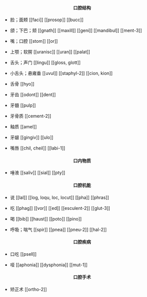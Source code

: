 
#### <span class="vocabulary">**<center>口腔结构</center>**</span>

- 脸；面颊
[[faci]]
[[prosop]]
[[bucc]]

- 颌；下巴；颏
[[gnath]]
[[maxill]]
[[geni]]
[[mandibul]]
[[ment-3]]

- 嘴；口腔
[[stom]]
[[or]]

- 上颚；软腭
[[uranisc]]
[[uran]]
[[palat]]

- 舌头；声门
[[lingu]]
[[gloss, glott]]

- 小舌头；悬雍垂
[[uvul]]
[[staphyl-2]]
[[cion, kion]]

- 舌骨
[[hyo]]

- 牙齿
[[odont]]
[[dent]]

- 牙髓
[[pulp]]

- 牙骨质
[[cement-2]]

- 釉质
[[amel]]

- 牙龈
[[gingiv]]
[[ulo]]

- 嘴唇
[[chil, cheil]]
[[labi-1]]

#### <span class="vocabulary">**<center>口内物质</center>**</span>

- 唾液
[[saliv]]
[[sial]]
[[pty]]

#### <span class="vocabulary">**<center>口腔机能</center>**</span>

- 说
[[lal]]
[[log, loqu, loc, locut]]
[[pha]]
[[phras]]

- 吃
[[phag]]
[[vor]]
[[ed]]
[[esculent-2]]
[[glut-3]]

- 喝
[[bib]]
[[haust]]
[[poto]]
[[pino]]

- 呼吸；喘气
[[spir]]
[[pnea]]
[[pneu-2]]
[[hal-2]]

#### <span class="vocabulary">**<center>口腔疾病</center>**</span>

- 口吃
[[psell]]

- 哑
[[aphonia]]
[[dysphonia]]
[[mut-1]]

#### <span class="vocabulary">**<center>口腔手术</center>**</span>

- 矫正术
[[ortho-2]]

